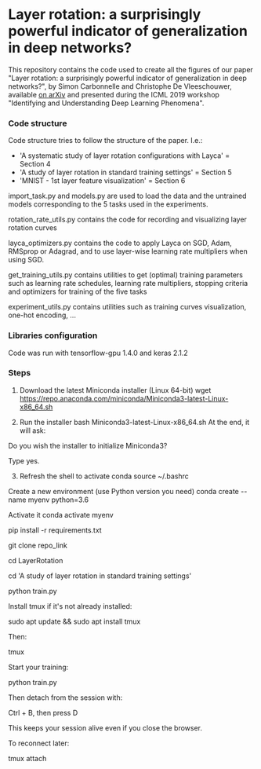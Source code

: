 # Layer rotation: a surprisingly powerful indicator of generalization in deep networks?
This repository contains the code used to create all the figures of our paper "Layer rotation: a surprisingly powerful indicator of generalization in deep networks?", by Simon Carbonnelle and Christophe De Vleeschouwer, available [on arXiv](https://arxiv.org/abs/1806.01603v2) and presented during the ICML 2019 workshop "Identifying and Understanding Deep Learning Phenomena".

### Code structure
Code structure tries to follow the structure of the paper. I.e.:
- 'A systematic study of layer rotation configurations with Layca' = Section 4
- 'A study of layer rotation in standard training settings' = Section 5
- 'MNIST - 1st layer feature visualization' = Section 6


import_task.py and models.py are used to load the data and the untrained models corresponding to the 5 tasks used in the experiments.

rotation_rate_utils.py contains the code for recording and visualizing layer rotation curves

layca_optimizers.py contains the code to apply Layca on SGD, Adam, RMSprop or Adagrad, and to use layer-wise learning rate multipliers when using SGD.

get_training_utils.py contains utilities to get (optimal) training parameters such as learning rate schedules, learning rate multipliers, stopping criteria and optimizers for training of the five tasks

experiment_utils.py contains utilities such as training curves visualization, one-hot encoding, ...

### Libraries configuration
Code was run with tensorflow-gpu 1.4.0 and keras 2.1.2

### Steps
1. Download the latest Miniconda installer (Linux 64-bit)
wget https://repo.anaconda.com/miniconda/Miniconda3-latest-Linux-x86_64.sh

2. Run the installer
bash Miniconda3-latest-Linux-x86_64.sh
At the end, it will ask:

Do you wish the installer to initialize Miniconda3?

Type yes.

3. Refresh the shell to activate conda
source ~/.bashrc

Create a new environment (use Python version you need)
conda create --name myenv python=3.6

Activate it
conda activate myenv

pip install -r requirements.txt

git clone repo_link

cd LayerRotation

cd 'A study of layer rotation in standard training settings'

python train.py


Install tmux if it's not already installed:

sudo apt update && sudo apt install tmux


Then:

tmux


Start your training:

python train.py


Then detach from the session with:

Ctrl + B, then press D


This keeps your session alive even if you close the browser.

To reconnect later:

tmux attach
